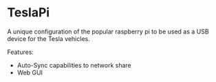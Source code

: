 # TeslaPi
A unique configuration of the popular raspberry pi to be used as a USB device for the Tesla vehicles.

Features:
- Auto-Sync capabilities to network share
- Web GUI
